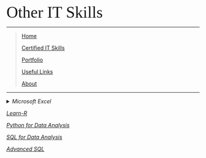 <span style="font-family:Papyrus; font-size:3em;">Other IT Skills</span>

---

> [Home](index.md)
> 
> [Certified IT Skills](certified_skills.md)
>
> [Portfolio](portfolio.md)
> 
> [Useful Links](links.md)
> 
> [About](about.md)

---

<details>
 <summary><i>Microsoft Excel</i></summary>
 
### by Coursera | Macquarie University

* **Excel Skills for Business Specialization**

  * <i>[Excel Skills for Business: Essentials](excel_skills_for_business_essentials.md)</i>

  * <i>[Excel Skills for Business: Intermediate I](excel_skills_for_business_intermediate_1.md)</i>
  
* **Excel Skills for Data Analytics and Visualization Specialization**

  * <i>[Excel Fundamentals for Data Analysis](excel_fundamentals_for_data_analysis.md)</i>
  
  * <i>[Data Visualization in Excel](data_visualization_in_excel.md)</i>
</details>

_[Learn-R](https://github.com/mbhagwan/Learn-R)_

_[Python for Data Analysis](https://github.com/mbhagwan/Python-for-Data-Analysis)_

_[SQL for Data Analysis](https://github.com/mbhagwan/SQL-for-Data-Analysis)_

_[Advanced SQL](https://github.com/mbhagwan/Advanced-PostgreSQL)_
